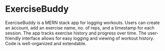 # ExerciseBuddy
ExerciseBuddy is a MERN stack app for logging workouts. Users can create an account, add an exercise name, no. of reps, and a timestamp for each session. The app tracks exercise history and progress over time. The user-friendly interface allows for easy logging and viewing of workout history. Code is well-organized and extendable.
